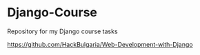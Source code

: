 # Django-Course
Repository for my Django course tasks

https://github.com/HackBulgaria/Web-Development-with-Django
